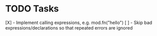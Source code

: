 # TODO Tasks
[X] - Implement calling expressions, e.g. mod.fn("hello")
[ ] - Skip bad expressions/declarations so that repeated errors are ignored